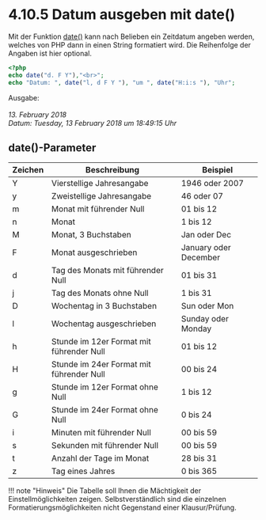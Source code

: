 # 4.10.5 Datum ausgeben mit date()

Mit der Funktion [date()](http://php.net/manual/de/function.date.php) kann nach Belieben ein Zeitdatum angeben werden, welches von PHP dann in einen String formatiert wird. Die Reihenfolge der Angaben ist hier optional.

```php linenums="1"
<?php
echo date("d. F Y"),"<br>";
echo "Datum: ", date("l, d F Y "), "um ", date("H:i:s "), "Uhr";
```

Ausgabe:<br>  
*13. February 2018* <br> 
*Datum: Tuesday, 13 February 2018 um 18:49:15 Uhr*


## date()-Parameter

| Zeichen | Beschreibung                            | Beispiel           |
|---------|-----------------------------------------|--------------------|
| Y       | Vierstellige Jahresangabe               | 1946 oder 2007     |
| y       | Zweistellige Jahresangabe               | 46 oder 07         |
| m       | Monat mit führender Null                | 01 bis 12          |
| n       | Monat                                   | 1 bis 12           |
| M       | Monat, 3 Buchstaben                     | Jan oder Dec       |
| F       | Monat ausgeschrieben                    | January oder December |
| d       | Tag des Monats mit führender Null       | 01 bis 31          |
| j       | Tag des Monats ohne Null                | 1 bis 31           |
| D       | Wochentag in 3 Buchstaben               | Sun oder Mon       |
| l       | Wochentag ausgeschrieben                | Sunday oder Monday |
| h       | Stunde im 12er Format mit führender Null| 01 bis 12          |
| H       | Stunde im 24er Format mit führender Null| 00 bis 24          |
| g       | Stunde im 12er Format ohne Null         | 1 bis 12           |
| G       | Stunde im 24er Format ohne Null         | 0 bis 24           |
| i       | Minuten mit führender Null              | 00 bis 59          |
| s       | Sekunden mit führender Null             | 00 bis 59          |
| t       | Anzahl der Tage im Monat                | 28 bis 31          |
| z       | Tag eines Jahres                        | 0 bis 365          |

!!! note "Hinweis"
    Die Tabelle soll Ihnen die Mächtigkeit der Einstellmöglichkeiten zeigen. Selbstverständlich sind die einzelnen Formatierungsmöglichkeiten nicht Gegenstand einer Klausur/Prüfung.

